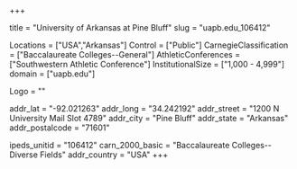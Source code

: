 
+++

title = "University of Arkansas at Pine Bluff"
slug = "uapb.edu_106412"

Locations = ["USA","Arkansas"]
Control = ["Public"]
CarnegieClassification = ["Baccalaureate Colleges--General"]
AthleticConferences = ["Southwestern Athletic Conference"]
InstitutionalSize = ["1,000 - 4,999"]
domain = ["uapb.edu"]

Logo = ""

addr_lat = "-92.021263"
addr_long = "34.242192"
addr_street = "1200 N University Mail Slot 4789"
addr_city = "Pine Bluff"
addr_state = "Arkansas"
addr_postalcode = "71601"

ipeds_unitid = "106412"
carn_2000_basic = "Baccalaureate Colleges--Diverse Fields"
addr_country = "USA"
+++
    
